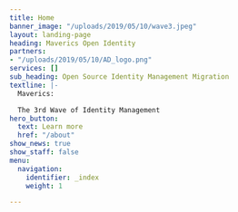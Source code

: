 ```yaml
---
title: Home
banner_image: "/uploads/2019/05/10/wave3.jpeg"
layout: landing-page
heading: Maverics Open Identity
partners:
- "/uploads/2019/05/10/AD_logo.png"
services: []
sub_heading: Open Source Identity Management Migration
textline: |-
  Maverics:

  The 3rd Wave of Identity Management
hero_button:
  text: Learn more
  href: "/about"
show_news: true
show_staff: false
menu:
  navigation:
    identifier: _index
    weight: 1

---
```

